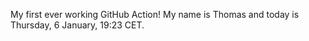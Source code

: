 My first ever working GitHub Action!
My name is Thomas and today is Thursday, 6 January, 19:23 CET. 

